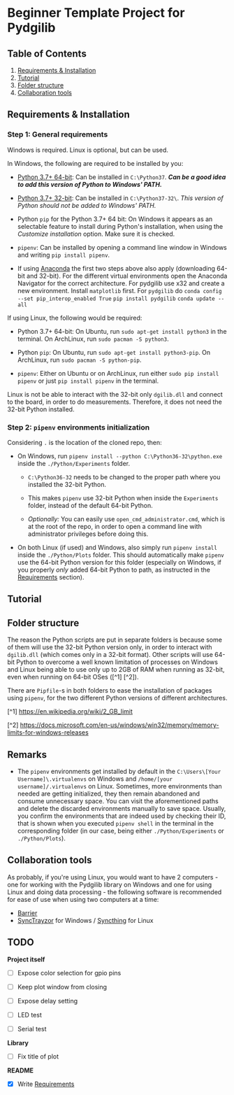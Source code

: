 # Beginner Template Project for Pydgilib

## Table of Contents

1. [Requirements & Installation](#requirements-&-installation)
2. [Tutorial](#tutorial)
3. [Folder structure](#folder-structure)
4. [Collaboration tools](#collaboration-tools)

## Requirements & Installation

### Step 1: General requirements

Windows is required. Linux is optional, but can be used.

In Windows, the following are required to be installed by you:

- [Python 3.7+ 64-bit](https://www.python.org/downloads/): Can be installed in
  `C:\Python37`. _**Can be a good idea to add this version of Python to Windows'
  PATH.**_

- [Python 3.7+ 32-bit](https://www.python.org/downloads/): Can be installed in
  `C:\Python37-32\`. _This version of Python should not be added to Windows'
  PATH._

- Python `pip` for the Python 3.7+ 64 bit: On Windows it appears as an
  selectable feature to install during Python's installation, when using the
  _Customize installation_ option. Make sure it is checked.

- `pipenv`: Can be installed by opening a command line window in Windows and
  writing `pip install pipenv`.

- If using [Anaconda](https://www.anaconda.com/distribution/) the first two steps above also apply (downloading 64-bit and 32-bit). For the different virtual environments open the Anaconda Navigator for the correct architecture. For pydgilib use x32 and create a new environment. Install `matplotlib` first. For `pydgilib` do
`conda config --set pip_interop_enabled True`
`pip install pydgilib`
`conda update --all`

If using Linux, the following would be required:

- Python 3.7+ 64-bit: On Ubuntu, run `sudo apt-get install python3` in the
  terminal. On ArchLinux, run `sudo pacman -S python3`.

- Python `pip`: On Ubuntu, run `sudo apt-get install python3-pip`. On
  ArchLinux, run `sudo pacman -S python-pip`.

- `pipenv`: Either on Ubuntu or on ArchLinux, run
  either `sudo pip install pipenv` or just `pip install pipenv` in the terminal.

Linux is not be able to interact
with the 32-bit only `dgilib.dll` and connect to the board, in order to do
measurements. Therefore, it does not need the 32-bit Python installed.

### Step 2: `pipenv` environments initialization

Considering `.` is the location of the cloned repo, then:

- On Windows, run `pipenv install --python C:\Python36-32\python.exe` inside
  the `./Python/Experiments` folder.

  - `C:\Python36-32` needs to be changed to the
    proper path where you installed the 32-bit Python.

  - This makes `pipenv` use 32-bit Python when inside the `Experiments` folder,
    instead of the default 64-bit Python.

  - _Optionally:_ You can easily use
    `open_cmd_administrator.cmd`, which is at the root of the repo, in order
    to open a command line with administrator privileges before doing this.

- On both Linux (if used) and Windows, also simply run `pipenv install` inside
  the `./Python/Plots` folder. This should automatically make `pipenv` use the
  64-bit Python version for this folder (especially on Windows, if you properly
  _only_ added 64-bit Python to path, as instructed in the
  [Requirements](#requirements) section).

## Tutorial

## Folder structure

The reason the Python scripts are put in separate folders is because some of
them will use the 32-bit Python version only, in order to interact with
`dgilib.dll` (which comes only in a 32-bit format). Other scripts will use
64-bit Python to overcome a well known limitation of processes on Windows
and Linux being able to use only up to 2GB of RAM when running as 32-bit, even
when running on 64-bit OSes ([^1] [^2]).

There are `Pipfile`-s in both folders to ease the installation of packages
using `pipenv`, for the two different Python versions of different
architectures.

[^1] https://en.wikipedia.org/wiki/2_GB_limit

[^2] https://docs.microsoft.com/en-us/windows/win32/memory/memory-limits-for-windows-releases

## Remarks

- The `pipenv` environments get installed by default in the `C:\Users\[Your Username]\.virtualenvs` on Windows and `/home/[your username]/.virtualenvs`
  on Linux. Sometimes, more environments than needed are getting initialized,
  they then remain abandoned and consume unnecessary space. You can visit the
  aforementioned paths and delete the discarded environments manually to save
  space. Usually, you confirm the environments that are indeed used by
  checking their ID, that is shown when you executed `pipenv shell` in
  the terminal in the corresponding folder (in our case, being either
  `./Python/Experiments` or `./Python/Plots`).

## Collaboration tools

As probably, if you're using Linux, you would want to have 2 computers - one
for working with the Pydgilib library on Windows and one for using Linux and
doing data processing - the following software is recommended for ease of use
when using two computers at a time:

- [Barrier](https://github.com/debauchee/barrier)
- [SyncTrayzor](https://github.com/canton7/SyncTrayzor) for Windows /
  [Syncthing](https://syncthing.net/) for Linux

## TODO

**Project itself**

- [ ] Expose color selection for gpio pins

- [ ] Keep plot window from closing

- [ ] Expose delay setting

- [ ] LED test

- [ ] Serial test

**Library**

- [ ] Fix title of plot

**README**

- [x] Write [Requirements](#requirements)
